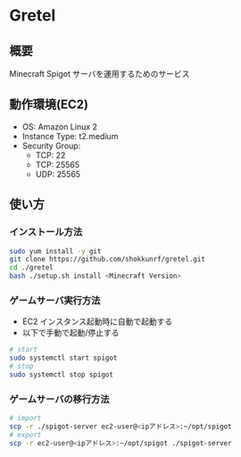 # Gretel

## 概要

Minecraft Spigot サーバを運用するためのサービス

## 動作環境(EC2)

- OS: Amazon Linux 2
- Instance Type: t2.medium
- Security Group:
  - TCP: 22
  - TCP: 25565
  - UDP: 25565

## 使い方

### インストール方法

```sh
sudo yum install -y git
git clone https://github.com/shokkunrf/gretel.git
cd ./gretel
bash ./setup.sh install <Minecraft Version>
```

### ゲームサーバ実行方法

- EC2 インスタンス起動時に自動で起動する
- 以下で手動で起動/停止する

```sh
# start
sudo systemctl start spigot
# stop
sudo systemctl stop spigot
```

### ゲームサーバの移行方法

```sh
# import
scp -r ./spigot-server ec2-user@<ipアドレス>:~/opt/spigot
# export
scp -r ec2-user@<ipアドレス>:~/opt/spigot ./spigot-server
```
